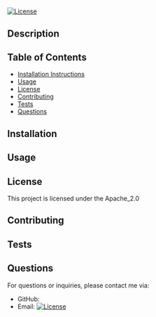 # 
 [![License](https://img.shields.io/badge/License-Apache_2.0-blue.svg)](https://opensource.org/licenses/Apache-2.0)
## Description

## Table of Contents
- [Installation Instructions](#Installation-instructions)
- [Usage](#usage)
- [License](#license)
- [Contributing](#contributing)
- [Tests](#tests)
- [Questions](#questions)

## Installation


## Usage


## License
This project is licensed under the Apache_2.0

## Contributing


## Tests


## Questions
For questions or inquiries, please contact me via:
- GitHub: [](https://github.com/)
- Email: 
[![License](https://img.shields.io/badge/License-Apache_2.0-blue.svg)](https://opensource.org/licenses/Apache-2.0)